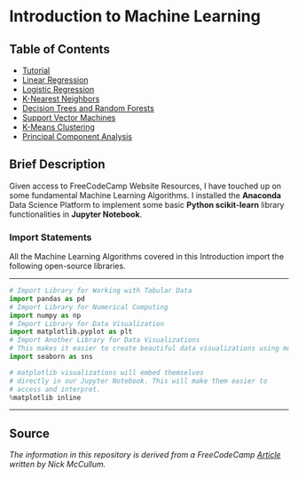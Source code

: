 # Introduction to Machine Learning

## Table of Contents
* [Tutorial](Tutorial)
* [Linear Regression](Linear_Regression)
* [Logistic Regression](Logistic_Regression)
* [K-Nearest Neighbors](K-Nearest_Neighbors)
* [Decision Trees and Random Forests](Decision_Trees_and_Random_Forests)
* [Support Vector Machines](Support_Vector_Machines)
* [K-Means Clustering](K-Means_Clustering)
* [Principal Component Analysis](Principal_Component_Analysis)

## Brief Description
Given access to FreeCodeCamp Website Resources, I have touched up on some fundamental Machine Learning Algorithms.
I installed the <b>Anaconda</b> Data Science Platform to implement some basic <b>Python scikit-learn</b> library 
functionalities in <b>Jupyter Notebook</b>. 

### Import Statements
All the Machine Learning Algorithms covered in this Introduction import the following open-source libraries.
_____________________________________________________________________________________________________________________________________________

```python
# Import Library for Working with Tabular Data
import pandas as pd
# Import Library for Numerical Computing
import numpy as np
# Import Library for Data Visualization
import matplotlib.pyplot as plt
# Import Another Library for Data Visualizations
# This makes it easier to create beautiful data visualizations using matplotlib.
import seaborn as sns

# matplotlib visualizations will embed themselves 
# directly in our Jupyter Notebook. This will make them easier to 
# access and interpret.
%matplotlib inline
```
_____________________________________________________________________________________________________________________________________________

## Source
<i>The information in this repository is derived from a FreeCodeCamp 
<a href= "https://www.freecodecamp.org/news/a-no-code-intro-to-the-9-most-important-machine-learning-algorithms-today">Article</a> written by Nick McCullum.</i>